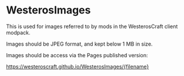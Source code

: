 # WesterosImages

This is used for images referred to by mods in the WesterosCraft client modpack.

Images should be JPEG format, and kept below 1 MB in size.

Images should be access via the Pages published version:

https://westeroscraft.github.io/WesterosImages/{filename}
  
  
